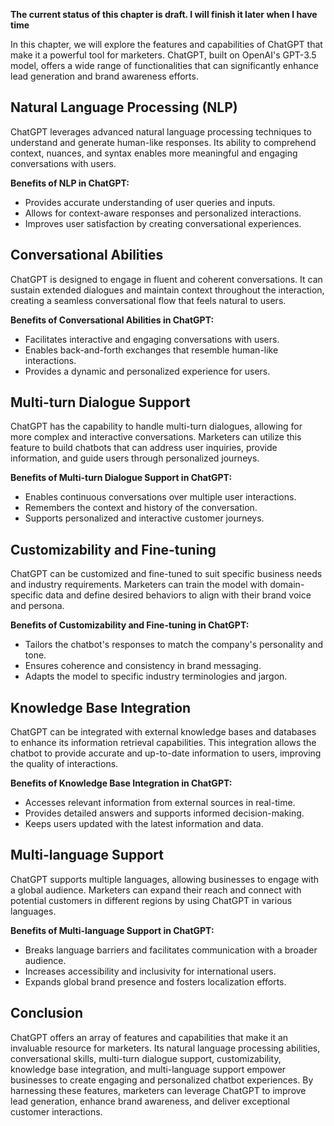 **The current status of this chapter is draft. I will finish it later when I have time**

In this chapter, we will explore the features and capabilities of ChatGPT that make it a powerful tool for marketers. ChatGPT, built on OpenAI's GPT-3.5 model, offers a wide range of functionalities that can significantly enhance lead generation and brand awareness efforts.

**Natural Language Processing (NLP)**
-------------------------------------

ChatGPT leverages advanced natural language processing techniques to understand and generate human-like responses. Its ability to comprehend context, nuances, and syntax enables more meaningful and engaging conversations with users.

**Benefits of NLP in ChatGPT:**

* Provides accurate understanding of user queries and inputs.
* Allows for context-aware responses and personalized interactions.
* Improves user satisfaction by creating conversational experiences.

**Conversational Abilities**
----------------------------

ChatGPT is designed to engage in fluent and coherent conversations. It can sustain extended dialogues and maintain context throughout the interaction, creating a seamless conversational flow that feels natural to users.

**Benefits of Conversational Abilities in ChatGPT:**

* Facilitates interactive and engaging conversations with users.
* Enables back-and-forth exchanges that resemble human-like interactions.
* Provides a dynamic and personalized experience for users.

**Multi-turn Dialogue Support**
-------------------------------

ChatGPT has the capability to handle multi-turn dialogues, allowing for more complex and interactive conversations. Marketers can utilize this feature to build chatbots that can address user inquiries, provide information, and guide users through personalized journeys.

**Benefits of Multi-turn Dialogue Support in ChatGPT:**

* Enables continuous conversations over multiple user interactions.
* Remembers the context and history of the conversation.
* Supports personalized and interactive customer journeys.

**Customizability and Fine-tuning**
-----------------------------------

ChatGPT can be customized and fine-tuned to suit specific business needs and industry requirements. Marketers can train the model with domain-specific data and define desired behaviors to align with their brand voice and persona.

**Benefits of Customizability and Fine-tuning in ChatGPT:**

* Tailors the chatbot's responses to match the company's personality and tone.
* Ensures coherence and consistency in brand messaging.
* Adapts the model to specific industry terminologies and jargon.

**Knowledge Base Integration**
------------------------------

ChatGPT can be integrated with external knowledge bases and databases to enhance its information retrieval capabilities. This integration allows the chatbot to provide accurate and up-to-date information to users, improving the quality of interactions.

**Benefits of Knowledge Base Integration in ChatGPT:**

* Accesses relevant information from external sources in real-time.
* Provides detailed answers and supports informed decision-making.
* Keeps users updated with the latest information and data.

**Multi-language Support**
--------------------------

ChatGPT supports multiple languages, allowing businesses to engage with a global audience. Marketers can expand their reach and connect with potential customers in different regions by using ChatGPT in various languages.

**Benefits of Multi-language Support in ChatGPT:**

* Breaks language barriers and facilitates communication with a broader audience.
* Increases accessibility and inclusivity for international users.
* Expands global brand presence and fosters localization efforts.

**Conclusion**
--------------

ChatGPT offers an array of features and capabilities that make it an invaluable resource for marketers. Its natural language processing abilities, conversational skills, multi-turn dialogue support, customizability, knowledge base integration, and multi-language support empower businesses to create engaging and personalized chatbot experiences. By harnessing these features, marketers can leverage ChatGPT to improve lead generation, enhance brand awareness, and deliver exceptional customer interactions.
